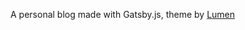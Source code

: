 A personal blog made with Gatsby.js, theme by [Lumen](https://github.com/alxshelepenok/gatsby-starter-lumen)